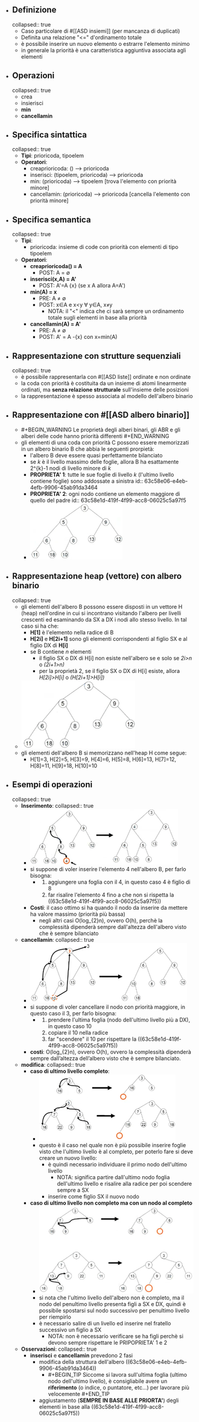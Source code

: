 - ## Definizione
  collapsed:: true
	- Caso particolare di #[[ASD insiemi]] (per mancanza di duplicati)
	- Definita una relazione "<=" d'ordinamento totale
	- è possibile inserire un nuovo elemento o estrarre l'elemento minimo
	- in generale la priorità è una caratteristica aggiuntiva associata agli elementi
- ## Operazioni
  collapsed:: true
	- crea
	- insierisci
	- **min**
	- **cancellamin**
- ## Specifica sintattica
  collapsed:: true
	- **Tipi**: prioricoda, tipoelem
	- **Operatori**:
		- creaprioricoda:    () --> prioricoda
		- inserisci:              (tipoelem, prioricoda) --> prioricoda
		- min:                      (prioricoda) --> tipoelem             [trova l'elemento con priorità minore]
		- cancellamin:        (prioricoda) --> prioricoda           [cancella l'elemento con priorità minore]
- ## Specifica semantica
  collapsed:: true
	- **Tipi**:
		- prioricoda: insieme di code con priorità con elementi di tipo tipoelem
	- **Operatori**:
		- **creaprioricoda() = A**
			- POST: A = ∅
		- **inserisci(x,A) = A'**
			- POST: A'=A  {x}   (se x  A allora A=A')
		- **min(A) = x**
			- PRE: A ≠ ∅
			- POST: x∈A e x<y ∀ y∈A,  x≠y
				- NOTA: il "<" indica che ci sarà sempre un ordinamento totale sugli elementi in base alla priorità
		- **cancellamin(A) = A'**
			- PRE: A ≠ ∅
			- POST: A' = A -{x} con x=min(A)
- ## Rappresentazione con strutture sequenziali
  collapsed:: true
	- è possibile rappresentarla con #[[ASD liste]] ordinate e non ordinate
	- la coda con priorità è costituita da un insieme di atomi linearmente ordinati, ma **senza relazione strutturale** sull'insieme delle posizioni
	- la rappresentazione è spesso associata al modello dell'albero binario
- ## Rappresentazione con #[[ASD albero binario]]
	- #+BEGIN_WARNING
	  Le proprietà degli alberi binari, gli ABR e gli alberi delle code hanno priorità differenti
	  #+END_WARNING
	- gli elementi di una coda con priorità C possono essere memorizzati in un albero binario B che abbia le seguenti prorpietà:
		- l'albero B deve essere quasi perfettamente bilanciato
		- se *k* è il livello massimo delle foglie, allora B ha esattamente 2^{k}-1 nodi di livello minore di *k*
		- **PROPRIETA' 1**: tutte le sue foglie di livello *k* (l'ultimo livello contiene foglie) sono addossate a sinistra
		  id:: 63c58e06-e4eb-4efb-9906-45ab91da3464
		- **PROPRIETA' 2**: ogni nodo contiene un elemento maggiore di quello del padre
		  id:: 63c58e1d-419f-4f99-acc8-06025c5a97f5
		- ![image.png](../assets/image_1673893043005_0.png)
- ## Rappresentazione heap (vettore) con albero binario
  collapsed:: true
	- gli elementi dell'albero B possono essere disposti in un vettore H (heap) nell'ordine in cui si incontrano visitando l'albero per livelli crescenti ed esaminando da SX a DX i nodi allo stesso livello. In tal caso si ha che:
		- **H[1]** è l'elemento nella radice di B
		- **H[2i]** e **H[2i+1]** sono gli elementi corrispondenti al figlio SX e al figlio DX di **H[i]**
		- se B contiene *n* elementi
			- il figlio SX o DX di H[i] non esiste nell'albero se e solo se *2i>n* o *(2i+1>n)*
			- per la proprietà 2, se il figlio SX o DX di H[i] esiste, allora *H[2i]>H[i]* o *(H[2i+1]>H[i])*
	- ![image.png](../assets/image_1673973432602_0.png)
	- gli elementi dell'albero B si memorizzano nell'heap H come segue:
		- H[1]=3, H[2]=5, H[3]=9, H[4]=6, H[5]=8, H[6]=13, H[7]=12, H[8]=11, H[9]=18, H[10]=10
- ## Esempi di operazioni
  collapsed:: true
	- **Inserimento**:
	  collapsed:: true
		- ![image.png](../assets/image_1673967698697_0.png)
		- si suppone di voler inserire l'elemento 4 nell'albero B, per farlo bisogna:
			- 1. aggiungere una foglia con il 4, in questo caso 4 è figlio di 8
			  2. far risalire l'elemento 4 fino a che non si rispetta la ((63c58e1d-419f-4f99-acc8-06025c5a97f5))
		- **Costi**: il caso ottimo si ha quando il nodo da inserire da mettere ha valore massimo (priorità più bassa)
			- negli altri casi O(log_{2}n), ovvero O(h), perchè la complessità dipenderà sempre dall'altezza dell'albero visto che è sempre bilanciato
	- **cancellamin**:
	  collapsed:: true
		- ![image.png](../assets/image_1673968067790_0.png)
		- si suppone di voler cancellare il nodo con priorità maggiore, in questo caso il 3, per farlo bisogna:
			- 1. prendere l'ultima foglia (nodo dell'ultimo livello più a DX), in questo caso 10
			  2. copiare il 10 nella radice
			  3. far "scendere" il 10 per rispettare la ((63c58e1d-419f-4f99-acc8-06025c5a97f5))
		- **costi**: O(log_{2}n), ovvero O(h), ovvero la complessità dipenderà sempre dall’altezza dell’albero visto che è sempre bilanciato.
	- **modifica**:
	  collapsed:: true
		- **caso di ultimo livello completo**:
			- ![image.png](../assets/image_1673969812848_0.png)
			- questo è il caso nel quale non è più possibile inserire foglie visto che l'ultimo livello è al completo, per poterlo fare si deve creare un nuovo livello:
				- è quindi necessario individuare il primo nodo dell'ultimo livello
					- NOTA: significa partire dall'ultimo nodo foglia dell'ultimo livello e risalire alla radice per poi scendere sempre a SX
				- inserire come figlio SX il nuovo nodo
		- **caso di ultimo livello non completo ma con un nodo al completo**
			- ![image.png](../assets/image_1673970161585_0.png)
			- si nota che l'ultimo livello dell'albero non è completo, ma il nodo del penultimo livello presenta figli a SX e DX, quindi è possibile spostarsi sul nodo successivo per penultimo livello per riempirlo
			- è necessario salire di un livello ed inserire nel fratello successivo un figlio a SX
				- NOTA: non è necessario verificare se ha figli perchè si devono sempre rispettare le PRIPOPRIETA' 1 e 2
	- **Osservazioni**:
	  collapsed:: true
		- **inserisci** e **cancellamin** prevedono 2 fasi
			- modifica della struttura dell'albero ((63c58e06-e4eb-4efb-9906-45ab91da3464))
				- #+BEGIN_TIP
				  Siccome si lavora sull'ultima foglia (ultimo nodo dell'ultimo livello), è consigliabile avere un **riferimento** (o indice, o puntatore, etc...) per lavorare più velocemente
				  #+END_TIP
			- aggiustamento (**SEMPRE IN BASE ALLE PRIORTA'**) degli elementi in base alla ((63c58e1d-419f-4f99-acc8-06025c5a97f5))